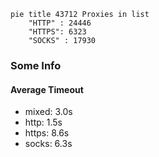 
```mermaid
pie title 43712 Proxies in list
    "HTTP" : 24446
    "HTTPS": 6323
    "SOCKS" : 17930
```

### Some Info
#### Average Timeout

- mixed: 3.0s
- http: 1.5s
- https: 8.6s
- socks: 6.3s